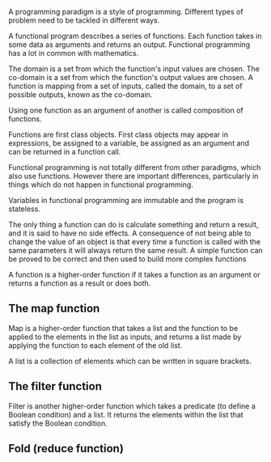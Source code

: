 A programming paradigm is a style of programming. Different types of problem need to be tackled in different ways.

A functional program describes a series of functions. Each function takes in some data as arguments and returns an output. Functional programming has a lot in common with mathematics.

The domain is a set from which the function's input values are chosen. The co-domain is a set from which the function's output values are chosen. A function is mapping from a set of inputs, called the domain, to a set of possible outputs, known as the co-domain.

Using one function as an argument of another is called composition of functions.

Functions are first class objects. First class objects may appear in expressions, be assigned to a variable, be assigned as an argument and can be returned in a function call.

Functional programming is not totally different from other paradigms, which also use functions. However there are important differences, particularly in things which do not happen in functional programming.

Variables in functional programming are immutable and the program is stateless.

The only thing a function can do is calculate something and return a result, and it is said to have no side effects. A consequence of not being able to change the value of an object is that every time a function is called with the same parameters it will always return the same result.
A simple function can be proved to be correct and then used to build more complex functions

A function is a higher-order function if it takes a function as an argument or returns a function as a result or does both.

## The map function
Map is a higher-order function that takes a list and the function to be applied to the elements in the list as inputs, and returns a list made by applying the function to each element of the old list.

A list is a collection of elements which can be written in square brackets.

## The filter function
Filter is another higher-order function which takes a predicate (to define a Boolean condition) and a list. It returns the elements within the list that satisfy the Boolean condition.

## Fold (reduce function)

